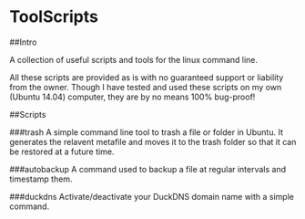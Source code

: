 ToolScripts
===========

##Intro

A collection of useful scripts and tools for the linux command line.

All these scripts are provided as is with no guaranteed support or liability from the owner. Though I have tested and used these scripts on my own (Ubuntu 14.04) computer, they are by no means 100% bug-proof!


##Scripts

###trash
A simple command line tool to trash a file or folder in Ubuntu. It generates the relavent metafile and moves it to the trash folder so that it can be restored at a future time.

###autobackup
A command used to backup a file at regular intervals and timestamp them.

###duckdns
Activate/deactivate your DuckDNS domain name with a simple command.
